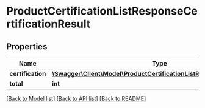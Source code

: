# ProductCertificationListResponseCertificationResult

## Properties
Name | Type | Description | Notes
------------ | ------------- | ------------- | -------------
**certification** | [**\Swagger\Client\Model\ProductCertificationListResponseCertification[]**](ProductCertificationListResponseCertification.md) |  | [optional] 
**total** | **int** |  | [optional] 

[[Back to Model list]](../README.md#documentation-for-models) [[Back to API list]](../README.md#documentation-for-api-endpoints) [[Back to README]](../README.md)


